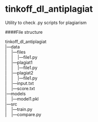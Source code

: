 # tinkoff_dl_antiplagiat</br>
Utility to check .py scripts for plagiarism</br>

####File structure</br>

tinkoff_dl_antiplagiat</br>
|—data</br>
|&nbsp;&nbsp;&nbsp;&nbsp;|—files</br>
|&nbsp;&nbsp;&nbsp;&nbsp;|&nbsp;&nbsp;&nbsp;&nbsp;|—file1.py</br>
|&nbsp;&nbsp;&nbsp;&nbsp;|—plagiat1</br>
|&nbsp;&nbsp;&nbsp;&nbsp;|&nbsp;&nbsp;&nbsp;&nbsp;|—file1.py</br>
|&nbsp;&nbsp;&nbsp;&nbsp;|—plagiat2</br>
|&nbsp;&nbsp;&nbsp;&nbsp;|&nbsp;&nbsp;&nbsp;&nbsp;|—file1.py</br>
|&nbsp;&nbsp;&nbsp;&nbsp;|—input.txt</br>
|&nbsp;&nbsp;&nbsp;&nbsp;|—score.txt</br>
|—models</br>
|&nbsp;&nbsp;&nbsp;&nbsp;|—model1.pkl</br>
|—src</br>
|&nbsp;&nbsp;&nbsp;&nbsp;|—train.py</br>
|&nbsp;&nbsp;&nbsp;&nbsp;|—compare.py</br>
